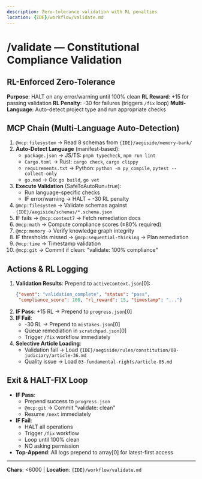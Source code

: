 ```yaml
---
description: Zero-tolerance validation with RL penalties
location: {IDE}/workflow/validate.md
---
```


# /validate — Constitutional Compliance Validation

## RL-Enforced Zero-Tolerance

**Purpose**: HALT on any error/warning until 100% clean
**RL Reward**: +15 for passing validation
**RL Penalty**: -30 for failures (triggers `/fix` loop)
**Multi-Language**: Auto-detect project type and run appropriate checks

## MCP Chain (Multi-Language Auto-Detection)

1. `@mcp:filesystem` → Read 8 schemas from `{IDE}/aegiside/memory-bank/`
2. **Auto-Detect Language** (manifest-based):
   - `package.json` → JS/TS: `pnpm typecheck`, `npm run lint`
   - `Cargo.toml` → Rust: `cargo check`, `cargo clippy`
   - `requirements.txt` → Python: `python -m py_compile`, `pytest --collect-only`
   - `go.mod` → Go: `go build`, `go vet`
3. **Execute Validation** (SafeToAutoRun=true):
   - Run language-specific checks
   - IF error/warning → HALT + -30 RL penalty
4. `@mcp:filesystem` → Validate schemas against `{IDE}/aegiside/schemas/*.schema.json`
5. IF fails → `@mcp:context7` → Fetch remediation docs
6. `@mcp:math` → Compute compliance scores (≥80% required)
7. `@mcp:memory` → Verify knowledge graph integrity
8. IF thresholds missed → `@mcp:sequential-thinking` → Plan remediation
9. `@mcp:time` → Timestamp validation
10. `@mcp:git` → Commit if clean: "validate: 100% compliance"

## Actions & RL Logging

1. **Validation Results**: Prepend to `activeContext.json`[0]:
   ```json
   {"event": "validation_complete", "status": "pass",
    "compliance_score": 100, "rl_reward": 15, "timestamp": "..."}
   ```
2. **IF Pass**: +15 RL → Prepend to `progress.json`[0]
3. **IF Fail**: 
   - -30 RL → Prepend to `mistakes.json`[0]
   - Queue remediation in `scratchpad.json`[0]
   - Trigger `/fix` workflow immediately
4. **Selective Article Loading**:
   - Validation fail → Load `{IDE}/aegiside/rules/constitution/08-judiciary/article-36.md`
   - Quality issue → Load `03-fundamental-rights/article-05.md`

## Exit & HALT-FIX Loop

- **IF Pass**: 
  - Prepend success to `progress.json`
  - `@mcp:git` → Commit "validate: clean"
  - Resume `/next` immediately
- **IF Fail**:
  - HALT all operations
  - Trigger `/fix` workflow
  - Loop until 100% clean
  - NO asking permission
- **Top-Append**: All logs prepend to array[0] for latest-first access

---
**Chars**: <6000 | **Location**: `{IDE}/workflow/validate.md`
